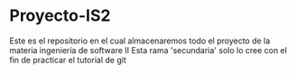 # Proyecto-IS2
Este es el repositorio en el cual almacenaremos todo el proyecto de la materia ingeniería de software II
Esta rama 'secundaria' solo lo cree con el fin de practicar el tutorial de git
